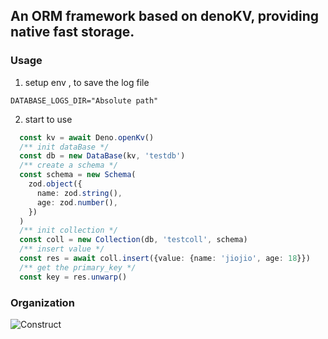 
## An ORM framework based on denoKV, providing native fast storage.


### Usage

1. setup env , to save the log file
```.env
DATABASE_LOGS_DIR="Absolute path"
```
2. start to use
```ts
  const kv = await Deno.openKv()
  /** init dataBase */
  const db = new DataBase(kv, 'testdb')
  /** create a schema */
  const schema = new Schema(
    zod.object({
      name: zod.string(),
      age: zod.number(),
    })
  )
  /** init collection */
  const coll = new Collection(db, 'testcoll', schema)
  /** insert value */
  const res = await coll.insert({value: {name: 'jiojio', age: 18}})
  /** get the primary_key */
  const key = res.unwarp()
```

### Organization
![Construct](https://chzky-1312081881.cos.ap-nanjing.myqcloud.com/note/image-20231114140726459.png)
